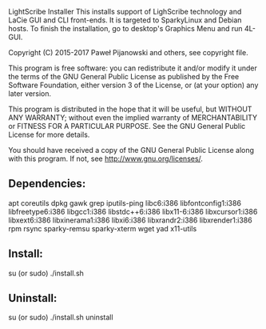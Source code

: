LightScribe Installer
This installs support of LighScribe technology and LaCie GUI and CLI front-ends. It is targeted to SparkyLinux and Debian hosts. To finish the installation, go to desktop's Graphics Menu and run 4L-GUI.
 
Copyright (C) 2015-2017 Paweł Pijanowski and others, see copyright file.

This program is free software: you can redistribute it and/or modify
it under the terms of the GNU General Public License as published by
the Free Software Foundation, either version 3 of the License, or
(at your option) any later version.

This program is distributed in the hope that it will be useful,
but WITHOUT ANY WARRANTY; without even the implied warranty of
MERCHANTABILITY or FITNESS FOR A PARTICULAR PURPOSE.  See the
GNU General Public License for more details.

You should have received a copy of the GNU General Public License
along with this program.  If not, see <http://www.gnu.org/licenses/>.

Dependencies:
-------------
apt
coreutils
dpkg
gawk
grep
iputils-ping
libc6:i386
libfontconfig1:i386
libfreetype6:i386
libgcc1:i386
libstdc++6:i386
libx11-6:i386
libxcursor1:i386
libxext6:i386
libxinerama1:i386
libxi6:i386
libxrandr2:i386
libxrender1:i386
rpm
rsync
sparky-remsu
sparky-xterm
wget
yad
x11-utils

Install:
-------------
su (or sudo) 
./install.sh

Uninstall:
-------------
su (or sudo)
./install.sh uninstall
